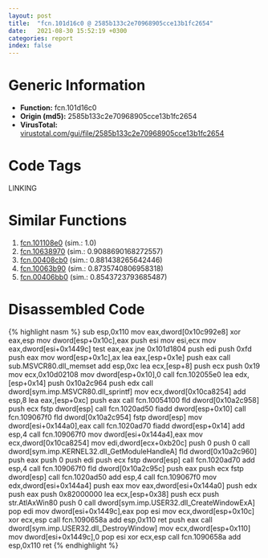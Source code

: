 ```yaml
---
layout: post
title:  "fcn.101d16c0 @ 2585b133c2e70968905cce13b1fc2654"
date:   2021-08-30 15:52:19 +0300
categories: report
index: false
---
```


# Generic Information
- **Function:** fcn.101d16c0
- **Origin (md5):** 2585b133c2e70968905cce13b1fc2654
- **VirusTotal:** [virustotal.com/gui/file/2585b133c2e70968905cce13b1fc2654][virustotal_ref]

# Code Tags
<span class="tag" id="LINKING">LINKING</span>


# Similar Functions

1. [fcn.101108e0][similar_1_ref] (sim.: 1.0)
2. [fcn.10638970][similar_2_ref] (sim.: 0.9088690168272557)
3. [fcn.00408cb0][similar_3_ref] (sim.: 0.881438265642446)
4. [fcn.10063b90][similar_4_ref] (sim.: 0.8735740806958318)
5. [fcn.00406bb0][similar_5_ref] (sim.: 0.8543723793685487)


# Disassembled Code

{% highlight nasm %}
sub esp,0x110
mov eax,dword[0x10c992e8]
xor eax,esp
mov dword[esp+0x10c],eax
push esi
mov esi,ecx
mov eax,dword[esi+0x1449c]
test eax,eax
jne 0x101d1804
push edi
push 0xfd
push eax
mov word[esp+0x1c],ax
lea eax,[esp+0x1e]
push eax
call sub.MSVCR80.dll_memset
add esp,0xc
lea ecx,[esp+8]
push ecx
push 0x19
mov ecx,0x10d02108
mov dword[esp+0x10],0
call fcn.102055e0
lea edx,[esp+0x14]
push 0x10a2c964
push edx
call dword[sym.imp.MSVCR80.dll_sprintf]
mov ecx,dword[0x10ca8254]
add esp,8
lea eax,[esp+0xc]
push eax
call fcn.10054100
fld dword[0x10a2c958]
push ecx
fstp dword[esp]
call fcn.1020ad50
fiadd dword[esp+0x10]
call fcn.109067f0
fld dword[0x10a2c954]
fstp dword[esp]
mov dword[esi+0x144a0],eax
call fcn.1020ad70
fiadd dword[esp+0x14]
add esp,4
call fcn.109067f0
mov dword[esi+0x144a4],eax
mov ecx,dword[0x10ca8254]
mov edi,dword[ecx+0xb20c]
push 0
push 0
call dword[sym.imp.KERNEL32.dll_GetModuleHandleA]
fld dword[0x10a2c960]
push eax
push 0
push edi
push ecx
fstp dword[esp]
call fcn.1020ad70
add esp,4
call fcn.109067f0
fld dword[0x10a2c95c]
push eax
push ecx
fstp dword[esp]
call fcn.1020ad50
add esp,4
call fcn.109067f0
mov edx,dword[esi+0x144a4]
push eax
mov eax,dword[esi+0x144a0]
push edx
push eax
push 0x82000000
lea ecx,[esp+0x38]
push ecx
push str.AtlAxWin80
push 0
call dword[sym.imp.USER32.dll_CreateWindowExA]
pop edi
mov dword[esi+0x1449c],eax
pop esi
mov ecx,dword[esp+0x10c]
xor ecx,esp
call fcn.1090658a
add esp,0x110
ret
push eax
call dword[sym.imp.USER32.dll_DestroyWindow]
mov ecx,dword[esp+0x110]
mov dword[esi+0x1449c],0
pop esi
xor ecx,esp
call fcn.1090658a
add esp,0x110
ret
{% endhighlight %}


[similar_1_ref]: /report/fcn.101108e0@2585b133c2e70968905cce13b1fc2654
[similar_2_ref]: /report/fcn.10638970@2585b133c2e70968905cce13b1fc2654
[similar_3_ref]: /report/fcn.00408cb0@0aa2d73a5300dff2412388945614b507
[similar_4_ref]: /report/fcn.10063b90@2585b133c2e70968905cce13b1fc2654
[similar_5_ref]: /report/fcn.00406bb0@0aa2d73a5300dff2412388945614b507
[virustotal_ref]: https://www.virustotal.com/gui/file/2585b133c2e70968905cce13b1fc2654